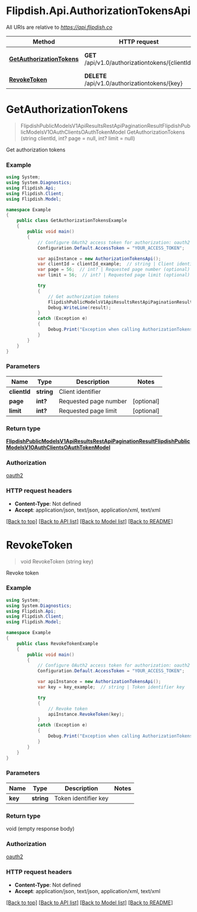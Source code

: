 # Flipdish.Api.AuthorizationTokensApi

All URIs are relative to *https://api.flipdish.co*

Method | HTTP request | Description
------------- | ------------- | -------------
[**GetAuthorizationTokens**](AuthorizationTokensApi.md#getauthorizationtokens) | **GET** /api/v1.0/authorizationtokens/{clientId} | Get authorization tokens
[**RevokeToken**](AuthorizationTokensApi.md#revoketoken) | **DELETE** /api/v1.0/authorizationtokens/{key} | Revoke token


<a name="getauthorizationtokens"></a>
# **GetAuthorizationTokens**
> FlipdishPublicModelsV1ApiResultsRestApiPaginationResultFlipdishPublicModelsV1OAuthClientsOAuthTokenModel GetAuthorizationTokens (string clientId, int? page = null, int? limit = null)

Get authorization tokens



### Example
```csharp
using System;
using System.Diagnostics;
using Flipdish.Api;
using Flipdish.Client;
using Flipdish.Model;

namespace Example
{
    public class GetAuthorizationTokensExample
    {
        public void main()
        {
            // Configure OAuth2 access token for authorization: oauth2
            Configuration.Default.AccessToken = "YOUR_ACCESS_TOKEN";

            var apiInstance = new AuthorizationTokensApi();
            var clientId = clientId_example;  // string | Client identifier
            var page = 56;  // int? | Requested page number (optional) 
            var limit = 56;  // int? | Requested page limit (optional) 

            try
            {
                // Get authorization tokens
                FlipdishPublicModelsV1ApiResultsRestApiPaginationResultFlipdishPublicModelsV1OAuthClientsOAuthTokenModel result = apiInstance.GetAuthorizationTokens(clientId, page, limit);
                Debug.WriteLine(result);
            }
            catch (Exception e)
            {
                Debug.Print("Exception when calling AuthorizationTokensApi.GetAuthorizationTokens: " + e.Message );
            }
        }
    }
}
```

### Parameters

Name | Type | Description  | Notes
------------- | ------------- | ------------- | -------------
 **clientId** | **string**| Client identifier | 
 **page** | **int?**| Requested page number | [optional] 
 **limit** | **int?**| Requested page limit | [optional] 

### Return type

[**FlipdishPublicModelsV1ApiResultsRestApiPaginationResultFlipdishPublicModelsV1OAuthClientsOAuthTokenModel**](FlipdishPublicModelsV1ApiResultsRestApiPaginationResultFlipdishPublicModelsV1OAuthClientsOAuthTokenModel.md)

### Authorization

[oauth2](../README.md#oauth2)

### HTTP request headers

 - **Content-Type**: Not defined
 - **Accept**: application/json, text/json, application/xml, text/xml

[[Back to top]](#) [[Back to API list]](../README.md#documentation-for-api-endpoints) [[Back to Model list]](../README.md#documentation-for-models) [[Back to README]](../README.md)

<a name="revoketoken"></a>
# **RevokeToken**
> void RevokeToken (string key)

Revoke token

### Example
```csharp
using System;
using System.Diagnostics;
using Flipdish.Api;
using Flipdish.Client;
using Flipdish.Model;

namespace Example
{
    public class RevokeTokenExample
    {
        public void main()
        {
            // Configure OAuth2 access token for authorization: oauth2
            Configuration.Default.AccessToken = "YOUR_ACCESS_TOKEN";

            var apiInstance = new AuthorizationTokensApi();
            var key = key_example;  // string | Token identifier key

            try
            {
                // Revoke token
                apiInstance.RevokeToken(key);
            }
            catch (Exception e)
            {
                Debug.Print("Exception when calling AuthorizationTokensApi.RevokeToken: " + e.Message );
            }
        }
    }
}
```

### Parameters

Name | Type | Description  | Notes
------------- | ------------- | ------------- | -------------
 **key** | **string**| Token identifier key | 

### Return type

void (empty response body)

### Authorization

[oauth2](../README.md#oauth2)

### HTTP request headers

 - **Content-Type**: Not defined
 - **Accept**: application/json, text/json, application/xml, text/xml

[[Back to top]](#) [[Back to API list]](../README.md#documentation-for-api-endpoints) [[Back to Model list]](../README.md#documentation-for-models) [[Back to README]](../README.md)

